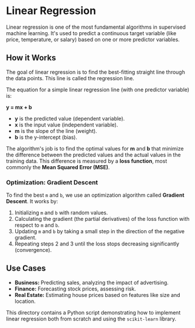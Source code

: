 # Linear Regression

Linear regression is one of the most fundamental algorithms in supervised machine learning. It's used to predict a continuous target variable (like price, temperature, or salary) based on one or more predictor variables.

## How it Works

The goal of linear regression is to find the best-fitting straight line through the data points. This line is called the regression line.

The equation for a simple linear regression line (with one predictor variable) is:

**y = mx + b**

*   **y** is the predicted value (dependent variable).
*   **x** is the input value (independent variable).
*   **m** is the slope of the line (weight).
*   **b** is the y-intercept (bias).

The algorithm's job is to find the optimal values for **m** and **b** that minimize the difference between the predicted values and the actual values in the training data. This difference is measured by a **loss function**, most commonly the **Mean Squared Error (MSE)**.

### Optimization: Gradient Descent

To find the best `m` and `b`, we use an optimization algorithm called **Gradient Descent**. It works by:

1.  Initializing `m` and `b` with random values.
2.  Calculating the gradient (the partial derivatives) of the loss function with respect to `m` and `b`.
3.  Updating `m` and `b` by taking a small step in the direction of the negative gradient.
4.  Repeating steps 2 and 3 until the loss stops decreasing significantly (convergence).

## Use Cases

*   **Business:** Predicting sales, analyzing the impact of advertising.
*   **Finance:** Forecasting stock prices, assessing risk.
*   **Real Estate:** Estimating house prices based on features like size and location.

This directory contains a Python script demonstrating how to implement linear regression both from scratch and using the `scikit-learn` library.
